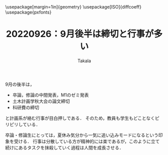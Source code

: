 ﻿---
title: 20220926：9月後半は締切と行事が多い
yesterday: 20220925
tomorrow: 20220927
days: 4
author: Takala
header-includes:
  - \usepackage[margin=1in]{geometry}
  - \usepackage[ISO]{diffcoeff}
  - \usepackage{pxfonts}
---


9月の後半は，

* 卒論，修論の中間発表，M1のゼミ発表
* 土木計画学秋大会の論文締切
* 科研費の締切

と計画系が絡む行事が目白押しである．
そのため，教員も学生もどことなくピリピリしている．


卒論・修論生にとっては，夏休み気分から一気に追い込みモードになるという印象を受ける．
行事は分散している方が精神的には楽であるが，このように立て続けにあるタスクを抹殺していく過程は人間を成長させる．


